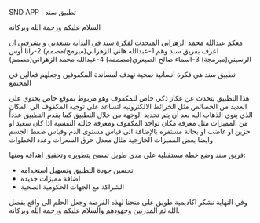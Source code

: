 SND APP | تطبيق سند

السلام عليكم ورحمة الله وبركاته 

معكم عبدالله محمد الزهراني المتحدث لفكرة سند في البداية يسعدني و يشرفني ان اعرف بفريق سند وهم 1-عبدالله هاني الزهراني(مبرمج/مصمم) 2-رانا أوس الرسيني(مبرمجة) 3-اسماء صالح الصيعري(مصممه) 4-عبدالله محمد الزهراني(مصمم)

تطبيق سند هي فكرة انسانية صحية تهدف لمساندة المكفوفين وجعلهم فعالين في المجتمع 

هذا التطبيق يتحدث عن عكاز ذكي خاص للمكفوف وهو مربوط بموقع خاص يحتوي على العديد من الخصائص مثل الخرائط الالكترونيه لتساعد على توجيه المكفوف الى المكان الذي ينوي الذهاب اليه بعد أن يتم تحديد الوجهة  من خلال التطبيق كما يقدم التطبيق عدداً من المميزات مثل معرفة مكان تواجد المكفوف ومعرفة حالته النفسية اذا كان سعيد او حزين او غاضب او بحالة مستقره بالإضافة الى قياس مستوى الدم وقياس ضغط الجسم وايضا بعض المميزات الخارجية مثال معدل حرق السعرات وعدد الخطوات

فريق سند وضع خطة مستقبلية على مدى طويل تسمح يتطويره وتحقيق اهدافه ومنها:
- تحسين جودة التطبيق وتسهيل استخدامه
- اضافة مميزات جديدة
- الشراكة مع الجهات الحكومية الصحية

 وفي النهاية نشكر اكاديمية طويق على منحنا لهذه الفرصة وجعل الحلم الى واقع بفضل الله ثم المدربين وجهودهم والسلام عليكم ورحمة الله وبركاته.
